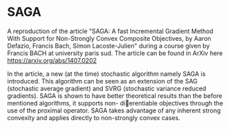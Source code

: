 # SAGA
A reproduction of the article "SAGA: A fast Incremental Gradient Method With Support for
Non-Strongly Convex Composite Objectives, by Aaron Defazio, Francis Bach, Simon Lacoste-Julien" during a course given by Francis BACH at university paris sud. 
The article can be found in ArXiv here https://arxiv.org/abs/1407.0202


In the article, a new (at the time) stochastic algorithm namely SAGA is introduced. This algorithm can be seen
as an extension of the SAG (stochastic average gradient) and SVRG (stochastic variance reduced gradients).
SAGA is shown to have better theoretical results than the before mentioned algorithms, it supports non-
dierentiable objectives through the use of the proximal operator. SAGA takes advantage of any inherent
strong convexity and applies directly to non-strongly convex cases.
